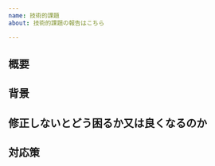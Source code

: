 ```yaml
---
name: 技術的課題
about: 技術的課題の報告はこちら

---
```


## 概要

## 背景

## 修正しないとどう困るか又は良くなるのか

## 対応策

<!-- 現時点で思いつくものがあれば記載 -->
